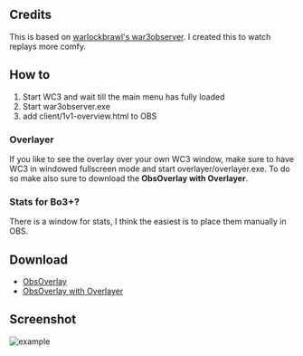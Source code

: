 ## Credits
This is based on [warlockbrawl's war3observer](https://github.com/warlockbrawl/war3observer). I created this to watch replays more comfy.

## How to

1. Start WC3 and wait till the main menu has fully loaded
2. Start war3observer.exe
3. add client/1v1-overview.html to OBS

### Overlayer
If you like to see the overlay over your own WC3 window,
make sure to have WC3 in windowed fullscreen mode and
start overlayer/overlayer.exe. To do so make also sure to download
the __ObsOverlay with Overlayer__.

### Stats for Bo3+?
There is a window for stats, I think the easiest is to place them manually in OBS.

## Download
* [ObsOverlay]()
* [ObsOverlay with Overlayer]()

## Screenshot
![example]()
